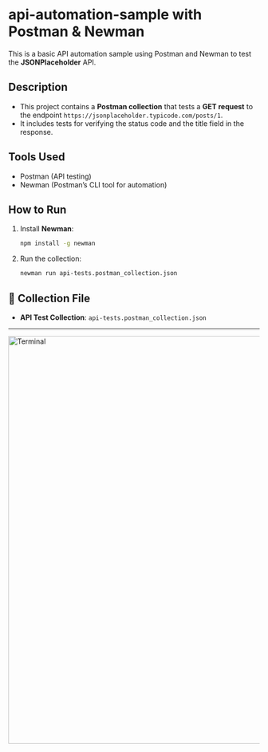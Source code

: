 # api-automation-sample with Postman & Newman

This is a basic API automation sample using Postman and Newman to test the **JSONPlaceholder** API.

## Description

- This project contains a **Postman collection** that tests a **GET request** to the endpoint `https://jsonplaceholder.typicode.com/posts/1`.
- It includes tests for verifying the status code and the title field in the response.

## Tools Used

- Postman (API testing)
- Newman (Postman’s CLI tool for automation)

## How to Run

1. Install **Newman**:
    ```bash
    npm install -g newman
    ```
2. Run the collection:
    ```bash
    newman run api-tests.postman_collection.json
    ```

## 🔗 Collection File

- **API Test Collection**: `api-tests.postman_collection.json`

---
<img width="818" alt="Terminal" src="https://github.com/user-attachments/assets/bc66fcc1-e45c-4035-82f3-b095262376d4" />

